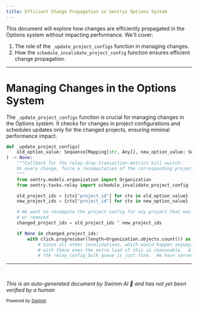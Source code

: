```yaml
---
title: Efficient Change Propagation in Sentrys Options System
---
```

This document will explore how changes are efficiently propagated in the Options system without impacting performance. We'll cover:

1. The role of the `_update_project_configs` function in managing changes.
2. How the `schedule_invalidate_project_config` function ensures efficient change propagation.

<SwmSnippet path="/src/sentry/killswitches.py" line="27">

---

# Managing Changes in the Options System

The `_update_project_configs` function is crucial for managing changes in the Options system. It checks for changes in project configurations and schedules updates only for the changed projects, ensuring minimal performance impact.

```python
def _update_project_configs(
    old_option_value: Sequence[Mapping[str, Any]], new_option_value: Sequence[Mapping[str, Any]]
) -> None:
    """Callback for the relay.drop-transaction-metrics kill switch.
    On every change, force a recomputation of the corresponding project configs
    """
    from sentry.models.organization import Organization
    from sentry.tasks.relay import schedule_invalidate_project_config

    old_project_ids = {ctx["project_id"] for ctx in old_option_value}
    new_project_ids = {ctx["project_id"] for ctx in new_option_value}

    # We want to recompute the project config for any project that was added
    # or removed
    changed_project_ids = old_project_ids ^ new_project_ids

    if None in changed_project_ids:
        with click.progressbar(length=Organization.objects.count()) as bar:  # type: ignore[var-annotated]  # pallets/click#2630
            # Since all other invalidations, which would happen anyway, will de-duplicate
            # with these ones the extra load of this is reasonable.  A temporary backlog in
            # the relay_config_bulk queue is just fine.  We have server-side cursors
```

---

</SwmSnippet>

&nbsp;

*This is an auto-generated document by Swimm AI 🌊 and has not yet been verified by a human*

<SwmMeta version="3.0.0" repo-id="Z2l0aHViJTNBJTNBc2VudHJ5JTNBJTNBZ2V0c2VudHJ5" repo-name="sentry"><sup>Powered by [Swimm](/)</sup></SwmMeta>
